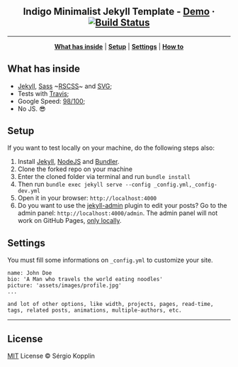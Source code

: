 <p align="center">
    <h2 align="center">Indigo Minimalist Jekyll Template - <a href="https://sergiokopplin.github.io/indigo/">Demo</a> · <a href="https://travis-ci.org/sergiokopplin/indigo"><img src="https://camo.githubusercontent.com/5393485b732749b3499264168fa8af60166071e8/68747470733a2f2f7472617669732d63692e6f72672f73657267696f6b6f70706c696e2f696e6469676f2e7376673f6272616e63683d67682d7061676573" alt="Build Status" data-canonical-src="https://travis-ci.org/sergiokopplin/indigo.svg?branch=gh-pages" style="max-width:100%;"></a></h2>
</p>

***

<p align="center">
    <b><a href="README.md#what-has-inside">What has inside</a></b>
    |
    <b><a href="README.md#setup">Setup</a></b>
    |
    <b><a href="README.md#settings">Settings</a></b>
    |
    <b><a href="README.md#how-to">How to</a></b>
</p>

## What has inside

- [Jekyll](https://jekyllrb.com/), [Sass](https://sass-lang.com/) ~[RSCSS](https://rscss.io/)~ and [SVG](https://www.w3.org/Graphics/SVG/);
- Tests with [Travis](https://travis-ci.org/);
- Google Speed: [98/100](https://developers.google.com/speed/pagespeed/insights/?url=http%3A%2F%2Fsergiokopplin.github.io%2Findigo%2F);
- No JS. :sunglasses:

## Setup

If you want to test locally on your machine, do the following steps also:

1. Install [Jekyll](https://jekyllrb.com), [NodeJS](https://nodejs.org/) and [Bundler](https://bundler.io/).
2. Clone the forked repo on your machine
3. Enter the cloned folder via terminal and run `bundle install`
4. Then run `bundle exec jekyll serve --config _config.yml,_config-dev.yml`
5. Open it in your browser: `http://localhost:4000`
6. Do you want to use the [jekyll-admin](https://jekyll.github.io/jekyll-admin/) plugin to edit your posts? Go to the admin panel: `http://localhost:4000/admin`. The admin panel will not work on GitHub Pages, [only locally](https://github.com/jekyll/jekyll-admin/issues/341#issuecomment-292739469).

## Settings

You must fill some informations on `_config.yml` to customize your site.

```
name: John Doe
bio: 'A Man who travels the world eating noodles'
picture: 'assets/images/profile.jpg'
...

and lot of other options, like width, projects, pages, read-time, tags, related posts, animations, multiple-authors, etc.
```

---
## License

[MIT](https://kopplin.mit-license.org/) License © Sérgio Kopplin
